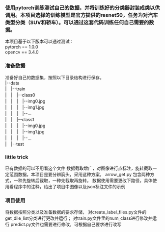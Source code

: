 ### 使用pytorch训练测试自己的数据，并将训练好的分类器封装成类以供调用。本项目选择的训练模型是官方提供的resnet50，任务为对汽车类型分类（SUV和轿车）。可以通过这套代码训练任何自己需要的数据。

本项目基于以下版本可以通过测试：  
pytorch == 1.0.0  
opencv == 3.4.0

### 准备数据
准备好自己的数据集，按照以下目录结构进行保存。  
|--data  
|　|--train  
|　|　|--class0  
|　|　|　|--img0.jpg  
|　|　|　|--img1.jpg  
|　|　|　|--...  
|　|　|--class1  
|　|　|　|--img0.jpg  
|　|　|　|--img1.jpg  
|　|　|　|--...  
|　|--test  

### little trick
已有数据的可以不用看这个文件
数据截取增广，对图像进行点标注，旋转截取一定范围数据，本项目是要分辨箭头，采用这种方案，
arrow_get.py 包含两种方式，一种先旋转后截取，一种先截取再旋转，
数据使用需要更改下路径，具体使用看程序中的注释，给出了项目中图像以及json标注文件的示例

### 项目使用
将数据按照分类以及准备数据的要求存储，
对create_label_files.py文件的get_dile_list分类进行更改并运行；
对train.py文件里的num_class进行修改并运行
predict.py文件也需要进行修改，可根据自己要求进行改写
